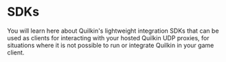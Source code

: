 # SDKs

You will learn here about Quilkin's lightweight integration SDKs that can be used as clients for interacting 
with your hosted Quilkin UDP proxies, for situations where it is not possible to run or integrate Quilkin in your 
game client.

